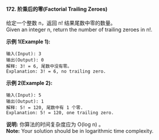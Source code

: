 #### 172. 阶乘后的零(Factorial Trailing Zeroes)

给定一个整数 n，返回 n! 结果尾数中零的数量。<br/>
Given an integer n, return the number of trailing zeroes in n!.

**示例 1(Example 1):**

```
输入(Input): 3
输出(Output): 0
解释: 3! = 6, 尾数中没有零。
Explanation: 3! = 6, no trailing zero.
```

**示例 2(Example 2):**

```
输入(Input): 5
输出(Output): 1
解释: 5! = 120, 尾数中有 1 个零.
Explanation: 5! = 120, one trailing zero.
```

**说明:** 你算法的时间复杂度应为 O(log n) 。<br/>
**Note:** Your solution should be in logarithmic time complexity.